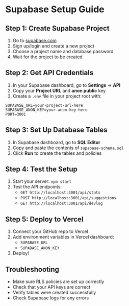 # Supabase Setup Guide

## Step 1: Create Supabase Project

1. Go to [supabase.com](https://supabase.com)
2. Sign up/login and create a new project
3. Choose a project name and database password
4. Wait for the project to be created

## Step 2: Get API Credentials

1. In your Supabase dashboard, go to **Settings** → **API**
2. Copy your **Project URL** and **anon public** key
3. Create a `.env` file in your project root with:

```
SUPABASE_URL=your-project-url-here
SUPABASE_ANON_KEY=your-anon-key-here
PORT=3001
```

## Step 3: Set Up Database Tables

1. In Supabase dashboard, go to **SQL Editor**
2. Copy and paste the contents of `supabase-schema.sql`
3. Click **Run** to create the tables and policies

## Step 4: Test the Setup

1. Start your server: `npm start`
2. Test the API endpoints:
   - `GET http://localhost:3001/api/stats`
   - `POST http://localhost:3001/api/suggestions`
   - `GET http://localhost:3001/api/devlog`

## Step 5: Deploy to Vercel

1. Connect your GitHub repo to Vercel
2. Add environment variables in Vercel dashboard:
   - `SUPABASE_URL`
   - `SUPABASE_ANON_KEY`
3. Deploy!

## Troubleshooting

- Make sure RLS policies are set up correctly
- Check that your API keys are correct
- Verify tables were created successfully
- Check Supabase logs for any errors

